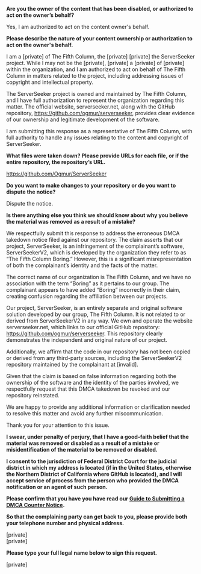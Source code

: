 **Are you the owner of the content that has been disabled, or authorized to act on the owner’s behalf?**

Yes, I am authorized to act on the content owner's behalf.

**Please describe the nature of your content ownership or authorization to act on the owner's behalf.**

I am a [private] of The Fifth Column, the [private] [private] the ServerSeeker project. While I may not be the [private], [private] a [private] of [private] within the organization, and I am authorized to act on behalf of The Fifth Column in matters related to the project, including addressing issues of copyright and intellectual property.

The ServerSeeker project is owned and maintained by The Fifth Column, and I have full authorization to represent the organization regarding this matter. The official website, serverseeker.net, along with the GitHub repository, https://github.com/ogmur/serverseeker, provides clear evidence of our ownership and legitimate development of the software.

I am submitting this response as a representative of The Fifth Column, with full authority to handle any issues relating to the content and copyright of ServerSeeker.

**What files were taken down? Please provide URLs for each file, or if the entire repository, the repository’s URL.**

https://github.com/Ogmur/ServerSeeker

**Do you want to make changes to your repository or do you want to dispute the notice?**

Dispute the notice.

**Is there anything else you think we should know about why you believe the material was removed as a result of a mistake?**

We respectfully submit this response to address the erroneous DMCA takedown notice filed against our repository. The claim asserts that our project, ServerSeeker, is an infringement of the complainant’s software, ServerSeekerV2, which is developed by the organization they refer to as “The Fifth Column Boring.” However, this is a significant misrepresentation of both the complainant’s identity and the facts of the matter.

The correct name of our organization is The Fifth Column, and we have no association with the term “Boring” as it pertains to our group. The complainant appears to have added “Boring” incorrectly in their claim, creating confusion regarding the affiliation between our projects.

Our project, ServerSeeker, is an entirely separate and original software solution developed by our group, The Fifth Column. It is not related to or derived from ServerSeekerV2 in any way. We own and operate the website serverseeker.net, which links to our official GitHub repository: https://github.com/ogmur/serverseeker. This repository clearly demonstrates the independent and original nature of our project.

Additionally, we affirm that the code in our repository has not been copied or derived from any third-party sources, including the ServerSeekerV2 repository maintained by the complainant at [invalid].

Given that the claim is based on false information regarding both the ownership of the software and the identity of the parties involved, we respectfully request that this DMCA takedown be revoked and our repository reinstated.

We are happy to provide any additional information or clarification needed to resolve this matter and avoid any further miscommunication.

Thank you for your attention to this issue.

**I swear, under penalty of perjury, that I have a good-faith belief that the material was removed or disabled as a result of a mistake or misidentification of the material to be removed or disabled.**

**I consent to the jurisdiction of Federal District Court for the judicial district in which my address is located (if in the United States, otherwise the Northern District of California where GitHub is located), and I will accept service of process from the person who provided the DMCA notification or an agent of such person.**

**Please confirm that you have you have read our <a href="https://docs.github.com/articles/guide-to-submitting-a-dmca-counter-notice">Guide to Submitting a DMCA Counter Notice</a>.**

**So that the complaining party can get back to you, please provide both your telephone number and physical address.**

[private]  
[private]  

**Please type your full legal name below to sign this request.**

[private]  
